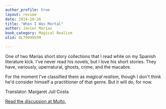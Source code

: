 ```yaml
---
author_profile: true
layout: review
date: 2014-10-26
title: "When I Was Mortal"
author: Javier Marias
book_category: Magical Realism
olid: OL7999955M

---
```


One of two Marías short story collections that I read while on my Spanish literature kick. I've never read his novels, but I love his short stories.
They have, variously, upernatural, ghosts, crime, and the macabre.

For the moment I've classified them as *magical realism*, though I don't think he'd consider himself a practitioner of that genre. But it will do, for now.

Translator: Margaret Jull Costa

[Read the discussion at *Multo*.](https://multoghost.wordpress.com/2014/10/26/what-ive-been-reading-javier-marias/)